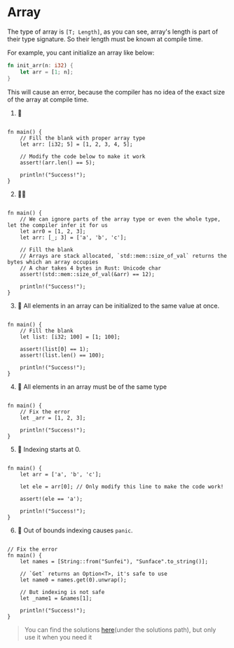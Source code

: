 # Array
The type of array is `[T; Length]`, as you can see, array's length is part of their type signature. So their length must be known at compile time.

For example, you cant initialize an array like below:
```rust
fn init_arr(n: i32) {
    let arr = [1; n];
}
```

This will cause an error, because the compiler has no idea of the exact size of the array at compile time.

1. 🌟 
```rust,editable

fn main() {
    // Fill the blank with proper array type
    let arr: [i32; 5] = [1, 2, 3, 4, 5];

    // Modify the code below to make it work
    assert!(arr.len() == 5);

    println!("Success!");
}
```

2. 🌟🌟
```rust,editable

fn main() {
    // We can ignore parts of the array type or even the whole type, let the compiler infer it for us
    let arr0 = [1, 2, 3];
    let arr: [_; 3] = ['a', 'b', 'c'];
    
    // Fill the blank
    // Arrays are stack allocated, `std::mem::size_of_val` returns the bytes which an array occupies
    // A char takes 4 bytes in Rust: Unicode char
    assert!(std::mem::size_of_val(&arr) == 12);

    println!("Success!");
}
```

3. 🌟 All elements in an array can be initialized to the same value at once.

```rust,editable

fn main() {
    // Fill the blank
    let list: [i32; 100] = [1; 100];

    assert!(list[0] == 1);
    assert!(list.len() == 100);

    println!("Success!");
}
```

4. 🌟 All elements in an array must be of the same type
```rust,editable

fn main() {
    // Fix the error
    let _arr = [1, 2, 3];

    println!("Success!");
}
```

5. 🌟 Indexing starts at 0.
```rust,editable

fn main() {
    let arr = ['a', 'b', 'c'];
    
    let ele = arr[0]; // Only modify this line to make the code work!

    assert!(ele == 'a');

    println!("Success!");
}
```

6. 🌟 Out of bounds indexing causes `panic`.
```rust,editable

// Fix the error
fn main() {
    let names = [String::from("Sunfei"), "Sunface".to_string()];
    
    // `Get` returns an Option<T>, it's safe to use
    let name0 = names.get(0).unwrap();

    // But indexing is not safe
    let _name1 = &names[1];

    println!("Success!");
}

```

> You can find the solutions [here](https://github.com/sunface/rust-by-practice)(under the solutions path), but only use it when you need it